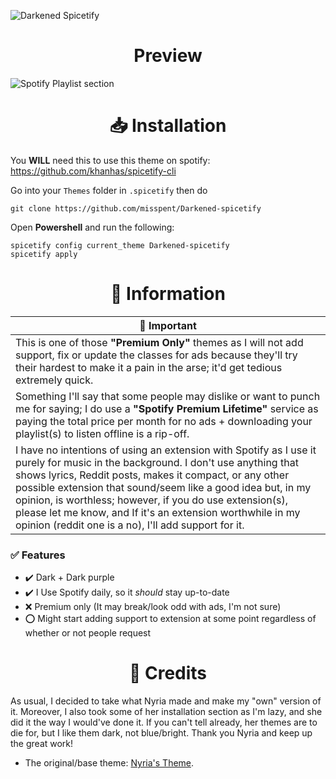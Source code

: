 ![Darkened Spicetify](https://user-images.githubusercontent.com/78914154/156888922-22ffffc9-d10c-4c09-8afa-b3cdab4b0665.png)

<h1 align="center">Preview</h1>

![Spotify Playlist section](https://user-images.githubusercontent.com/78914154/156914907-3872c59f-dd60-4438-9dfa-664ee7d3c345.png)

<h1 align="center">📥 Installation</h1>

You **WILL** need this to use this theme on spotify: https://github.com/khanhas/spicetify-cli

Go into your `Themes` folder in `.spicetify` then do
```
git clone https://github.com/misspent/Darkened-spicetify
```
Open **Powershell** and run the following:
```
spicetify config current_theme Darkened-spicetify
spicetify apply
```


<h1 align="center">📝 Information</h1>

📌 Important |
 ------------ |
This is one of those **"Premium Only"** themes as I will not add support, fix or update the classes for ads because they'll try their hardest to make it a pain in the arse; it'd get tedious extremely quick.  |
Something I'll say that some people may dislike or want to punch me for saying; I do use a **"Spotify Premium Lifetime"** service as paying the total price per month for no ads + downloading your playlist(s) to listen offline is a rip-off. |
I have no intentions of using an extension with Spotify as I use it purely for music in the background. I don't use anything that shows lyrics, Reddit posts, makes it compact, or any other possible extension that sound/seem like a good idea but, in my opinion, is worthless; however, if you do use extension(s), please let me know, and If it's an extension worthwhile in my opinion (reddit one is a no), I'll add support for it. |

### ✅ Features
* ✔️ Dark + Dark purple
* ✔️ I Use Spotify daily, so it *should* stay up-to-date
* ❌ Premium only (It may break/look odd with ads, I'm not sure)
* ⭕ Might start adding support to extension at some point regardless of whether or not people request

<h1 align="center">📜 Credits</h1>

As usual, I decided to take what Nyria made and make my "own" version of it. Moreover, I also took some of her installation section as I'm lazy, and she did it the way I would've done it. If you can't tell already, her themes are to die for, but I like them dark, not blue/bright. Thank you Nyria and keep up the great work!
* The original/base theme: [Nyria's Theme](https://github.com/NYRI4/Comfy-spicetify).
